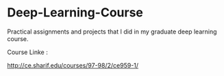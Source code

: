 # Deep-Learning-Course
Practical assignments and projects that I did in my graduate deep learning course.



Course Linke : 

http://ce.sharif.edu/courses/97-98/2/ce959-1/
